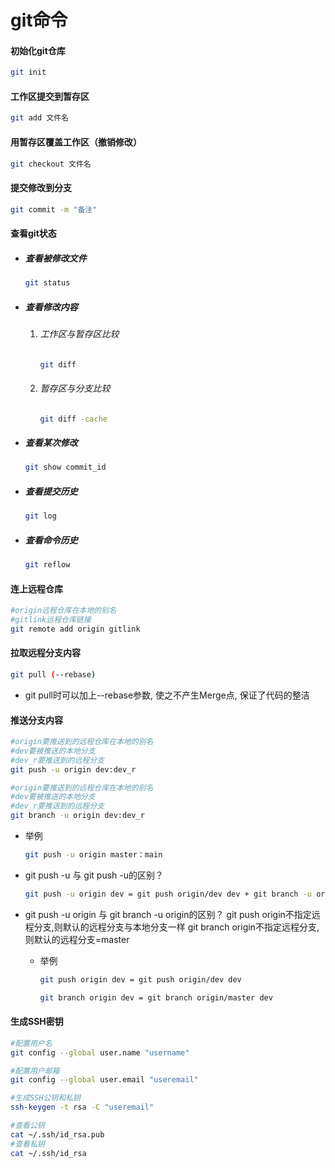 # git命令

#### 初始化git仓库

```bash
git init
```

#### 工作区提交到暂存区

```bash
git add 文件名
```

#### 用暂存区覆盖工作区（撤销修改）

```bash
git checkout 文件名
```

#### 提交修改到分支

```bash
git commit -m "备注"
```

#### 查看git状态

- ##### 查看被修改文件

  ```bash
  git status
  ```

- ##### 查看修改内容

  1. ###### 工作区与暂存区比较

     ```bash
     git diff
     ```

  2. ###### 暂存区与分支比较

     ```bash
     git diff -cache
     ```

- ##### 查看某次修改

  ```bash
  git show commit_id
  ```

- ##### 查看提交历史

  ```bash
  git log
  ```

- ##### 查看命令历史

  ```bash
  git reflow
  ```

#### 连上远程仓库

```bash
#origin远程仓库在本地的别名
#gitlink远程仓库链接
git remote add origin gitlink 
```

#### 拉取远程分支内容

```bash
git pull (--rebase)
```

- git pull时可以加上--rebase参数, 使之不产生Merge点, 保证了代码的整洁

#### 推送分支内容

```bash
#origin要推送到的远程仓库在本地的别名
#dev要被推送的本地分支
#dev_r要推送到的远程分支
git push -u origin dev:dev_r 
```

```bash
#origin要推送到的远程仓库在本地的别名
#dev要被推送的本地分支
#dev_r要推送到的远程分支
git branch -u origin dev:dev_r 
```

- 举例

  ```bash
  git push -u origin master：main
  ```

- git push -u 与 git push -u的区别？

  ```bash
  git push -u origin dev = git push origin/dev dev + git branch -u origin/dev dev 
  ```

- git push -u origin 与 git branch -u origin的区别？
  git push origin不指定远程分支,则默认的远程分支与本地分支一样
  git branch origin不指定远程分支,则默认的远程分支=master

  - 举例

    ```bash
    git push origin dev = git push origin/dev dev
    ```

    ```bash
    git branch origin dev = git branch origin/master dev
    ```

#### 生成SSH密钥

```bash
#配置用户名
git config --global user.name "username"
```

```bash
#配置用户邮箱
git config --global user.email "useremail"
```

```bash
#生成SSH公钥和私钥
ssh-keygen -t rsa -C "useremail"
```

```bash
#查看公钥
cat ~/.ssh/id_rsa.pub
#查看私钥
cat ~/.ssh/id_rsa
```

